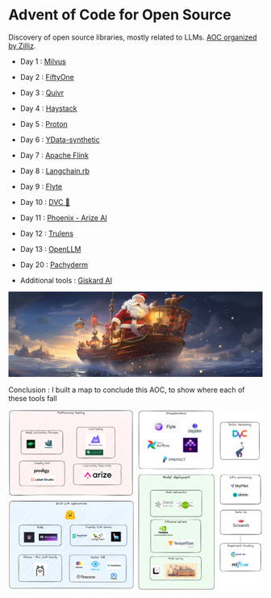 # Advent of Code for Open Source

Discovery of open source libraries, mostly related to LLMs. [AOC organized by Zilliz](https://zilliz.com/blog/advent-of-code-for-open-source).

- Day 1 : [Milvus](https://github.com/milvus-io/milvus)
- Day 2 : [FiftyOne](https://github.com/voxel51/fiftyone)
- Day 3 : [Quivr](https://github.com/StanGirard/quivr)
- Day 4 : [Haystack](https://haystack.deepset.ai/)
- Day 5 : [Proton](https://docs.timeplus.com/proton)
- Day 6 : [YData-synthetic](https://ydata.ai/)
- Day 7 : [Apache Flink](https://flink.apache.org/)
- Day 8 : [Langchain.rb](https://github.com/andreibondarev/langchainrb)
- Day 9 : [Flyte](https://github.com/flyteorg/flyte)
- Day 10 : [DVC 💚](https://github.com/iterative/dvc)
- Day 11 : [Phoenix - Arize AI](https://github.com/Arize-ai/phoenix)
- Day 12 : [Trulens](https://github.com/truera/trulens)
- Day 13 : [OpenLLM](https://github.com/bentoml/OpenLLM)
- Day 20 : [Pachyderm](https://github.com/pachyderm/pachyderm)

- Additional tools : [Giskard AI](https://github.com/Giskard-AI/giskard)

![christmas](img/santa_boat.png)

Conclusion : I built a map to conclude this AOC, to show where each of these tools fall

![tool_map](img/mlops_tools.png)

